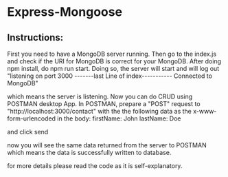# Express-Mongoose

## Instructions: 


First you need to have a MongoDB server running.
Then go to the index.js and check if the URI for MongoDB is correct for your MongoDB.
After doing npm install, do npm run start. Doing so, the server will start and will log out "listening on port 3000
-------last Line of index-----------
Connected to MongoDB"

which means the server is listening. Now you can do CRUD using POSTMAN desktop App.
In POSTMAN, prepare a "POST" request to      "http://localhost:3000/contact"  with the the following data as the x-www-form-urlencoded in the body:
firstName: John
lastName: Doe

and click send

now you will see the same data returned from the server to POSTMAN which means the data is successfully written to database.

for more details please read the code as it is self-explanatory.






